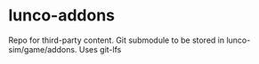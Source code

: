 # lunco-addons
Repo for third-party content. Git submodule to be stored in lunco-sim/game/addons. Uses git-lfs
